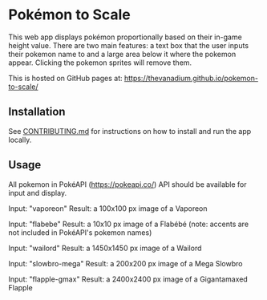 # Pokémon to Scale

This web app displays pokémon proportionally based on their in-game height value. There are two main features: a text box that the user inputs their pokemon name to and a large area below it where the pokemon appear. Clicking the pokemon sprites will remove them.

This is hosted on GitHub pages at:
https://thevanadium.github.io/pokemon-to-scale/

## Installation

See [CONTRIBUTING.md](https://github.com/TheVanadium/pokemon-to-scale/blob/main/CONTRIBUTING.md) for instructions on how to install and run the app locally.

## Usage

All pokemon in PokéAPI (https://pokeapi.co/) API should be available for input and display.

Input: "vaporeon"
Result: a 100x100 px image of a Vaporeon

Input: "flabebe"
Result: a 10x10 px image of a Flabébé
(note: accents are not included in PokéAPI's pokemon names)

Input: "wailord"
Result: a 1450x1450 px image of a Wailord

Input: "slowbro-mega"
Result: a 200x200 px image of a Mega Slowbro

Input: "flapple-gmax"
Result: a 2400x2400 px image of a Gigantamaxed Flapple
